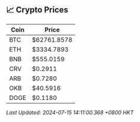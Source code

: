 ## 📈 Crypto Prices

| Coin | Price |
| ---- | ----- |
| BTC | $62761.8578 |
| ETH | $3334.7893 |
| BNB | $555.0159 |
| CRV | $0.2911 |
| ARB | $0.7280 |
| OKB | $40.5916 |
| DOGE | $0.1180 |

_Last Updated: 2024-07-15 14:11:00.368 +0800 HKT_